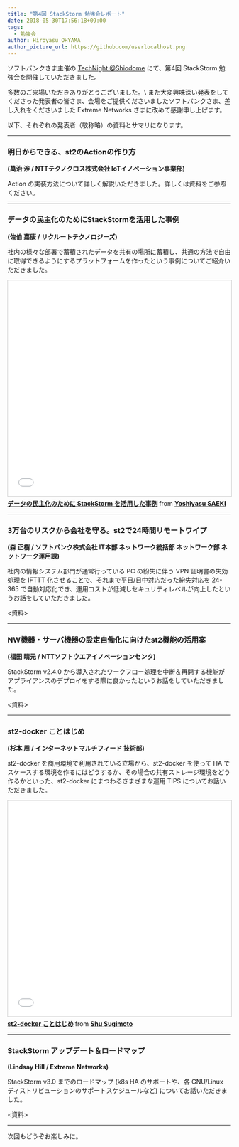 ```yaml
---
title: "第4回 StackStorm 勉強会レポート"
date: 2018-05-30T17:56:18+09:00
tags:
  - 勉強会
author: Hiroyasu OHYAMA
author_picture_url: https://github.com/userlocalhost.png
---
```


ソフトバンクさま主催の [TechNight @Shiodome](https://techsio.connpass.com/event/83273/) にて、第4回 StackStorm 勉強会を開催していただきました。

多数のご来場いただきありがとうございました。\\
また大変興味深い発表をしてくださった発表者の皆さま、会場をご提供くださいましたソフトバンクさま、差し入れをくださいました Extreme Networks さまに改めて感謝申し上げます。

以下、それぞれの発表者（敬称略）の資料とサマリになります。

---
### 明日からできる、st2のActionの作り方
**(萬治 渉 / NTTテクノクロス株式会社 IoTイノベーション事業部)**

Action の実装方法について詳しく解説いただきました。詳しくは資料をご参照ください。

<div style='width: 595px;'>
<script async class="speakerdeck-embed" data-id="3eb199555a30443fbf7321c96f847aab" data-ratio="1.77777777777778" src="//speakerdeck.com/assets/embed.js"></script>
</div>

---
### データの民主化のためにStackStormを活用した事例
**(佐伯 嘉康 / リクルートテクノロジーズ)**

社内の様々な部署で蓄積されたデータを共有の場所に蓄積し、共通の方法で自由に取得できるようにするプラットフォームを作ったという事例についてご紹介いただきました。

<iframe src="//www.slideshare.net/slideshow/embed_code/key/fTvb1ChqjDRQWz" width="595" height="485" frameborder="0" marginwidth="0" marginheight="0" scrolling="no" style="border:1px solid #CCC; border-width:1px; margin-bottom:5px; max-width: 100%;" allowfullscreen> </iframe> <div style="margin-bottom:5px"> <strong> <a href="//www.slideshare.net/laclefyoshi/stackstorm-99437154" title="データの民主化のために StackStorm を活用した事例" target="_blank">データの民主化のために StackStorm を活用した事例</a> </strong> from <strong><a href="https://www.slideshare.net/laclefyoshi" target="_blank">Yoshiyasu SAEKI</a></strong> </div>

---
### 3万台のリスクから会社を守る。st2で24時間リモートワイプ
**(森 正樹 / ソフトバンク株式会社 IT本部 ネットワーク統括部 ネットワーク部 ネットワーク運用課)**

社内の情報システム部門が通常行っている PC の紛失に伴う VPN 証明書の失効処理を IFTTT 化させることで、それまで平日/日中対応だった紛失対応を 24-365 で自動対応化でき、運用コストが低減しセキュリティレベルが向上したというお話をしていただきました。

<資料>

---
### NW機器・サーバ機器の設定自働化に向けたst2機能の活用案
**(福田 晴元 / NTTソフトウエアイノベーションセンタ)**

StackStorm v2.4.0 から導入されたワークフロー処理を中断＆再開する機能がアプライアンスのデプロイをする際に良かったというお話をしていただきました。

<資料>

---
### st2-docker ことはじめ
**(杉本 周 / インターネットマルチフィード 技術部)**

st2-docker を商用環境で利用されている立場から、st2-docker を使って HA でスケースする環境を作るにはどうするか、その場合の共有ストレージ環境をどう作るかといった、st2-docker にまつわるさまざまな運用 TIPS についてお話いただきました。

<iframe src="//www.slideshare.net/slideshow/embed_code/key/6WDfnslNop4DTT" width="595" height="485" frameborder="0" marginwidth="0" marginheight="0" scrolling="no" style="border:1px solid #CCC; border-width:1px; margin-bottom:5px; max-width: 100%;" allowfullscreen> </iframe> <div style="margin-bottom:5px"> <strong> <a href="//www.slideshare.net/shusugimoto1986/st2docker" title="st2-docker ことはじめ" target="_blank">st2-docker ことはじめ</a> </strong> from <strong><a href="https://www.slideshare.net/shusugimoto1986" target="_blank">Shu Sugimoto</a></strong> </div>

---
### StackStorm アップデート＆ロードマップ
**(Lindsay Hill / Extreme Networks)**

StackStorm v3.0 までのロードマップ (k8s HA のサポートや、各 GNU/Linux ディストリビューションのサポートスケジュールなど) についてお話いただきました。

<資料>

---
次回もどうぞお楽しみに。
